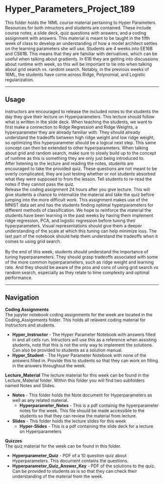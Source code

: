 # Hyper_Parameters_Project_189
This folder holds the 16ML course material pertaining to Hyper Parameters. Resources for both intructors and students are contained. These include course notes, a slide deck, quiz questions with answers, and a coding assignment with answers. This material is meant to be taught in the fifth week of class to develop an understanding of how a model architect settles on the learning parameters she will use. Students are 4 weeks into EE16B and CS61B.  This means that they are familiar with derivatives, which can be useful when talking about gradients.  In 61B they are getting into discussions about runtime with week, so this will be important to tie into when talking about grid search vs. random search. Notably, in the previous weeks of 16ML, the students have come across Ridge, Polynomial, and Logistic regularization.
___
## Usage
Instructors are encouraged to release the included notes to the students the day they give their lecture on Hyperparameters. This lecture should follow what is written in the slide deck. When teaching the students, we want to first make a connection to Ridge Regression and Ridge Weights, a hyperparameter they are already familiar with.  They should already understand the tradeoffs between high ridge weight and low ridge weight, so optimizing this hyperparameter should be a logical next step.  This same concept can then be extended to other hyperparameters.  When talking about grid and random search, make sure to slowly build up to the concept of runtime as this is something they are only just being introduced to.
<br>
After listening to the lecture and reading the notes, students are encouraged to take the provided quiz. These questions are not meant to be overly complicated, they are just testing whether or not students absorbed what they were supposed to from the lesson. Tell students to re-read the notes if they cannot pass the quiz. 
<br>
Release the coding assignment 24 hours after you give lecture. This will give students a chance to internalize the material and take the quiz before jumping into the more difficult work.  This assignment makes use of the MNIST data set and has the students finding optimal hyperparameters for different methods of classification.  We hope to reinforce the material the students have been learning in the past weeks by having them implement ridge regression, PCA, and logistic regression before tuning their hyperparameters.  Visual representations should give them a deeper understanding of the scale at which this tuning can help minimize loss.  The last part of the notebook should help them understand the tradeoffs when it comes to using grid search.
<br>
<br>
By the end of this week, students should understand the importance of tuning hyperparameters.  They should grasp tradeoffs associated with some of the more common hyperparameters, such as ridge weight and learning rate.  And they should be aware of the pros and cons of using grid search vs random search, especially as they relate to time complexity and optimal performance.
___
## Navigation
**Coding Assignments** <br>
The jupyter notebook coding assignments for the week are located in the Coding_Assignments folder.  This holds all relavent coding material for instructors and students.
* **Hyper_Instructor** - The Hyper Parameter Notebook with answers filled in and all cells run.  Intructors will use this as a reference when assisting students, note that this is not the only way to implement the solutions. Can also be provided to students as a solution manual.
* **Hyper_Student** - The Hyper Parameter Notebook with none of the answers filled in.  Provide this to students so that they can work on filling in the answers throughout the week.

**Lecture_Material**
The lecture material for this week can be found in the Lecture_Material folder. Within this folder you will find two subfolders named Notes and Slides.
* **Notes** - This folder holds the Note document for Hyperparameters as well as any related material.
  * **Hyperparameter_Notes** - This is a pdf containig the hyperparameter notes for the week.  This file should be made accessible to the students so that they can review the material from lecture.
* **Slides** - This folder holds the lecture slides for this week
  * **Hyper-Slides** - This is a pdf containing the slide deck for a lecture on Hyperparameters
  
**Quizzes** <br>
The quiz material for the week can be found in this folder.
* **Hyperparameter_Quiz** - PDF of a 10 question quiz about Hyperparameters.  This document contains the questions.
* **Hyperparameter_Quiz_Answer_Key** - PDF of the solutions to the quiz. Can be provided to students as is so that they can check their understanding of the material from the week. 

